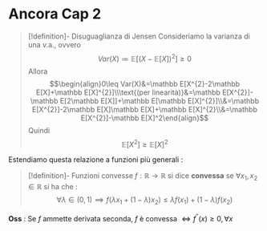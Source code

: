# Ancora Cap 2

>[!definition]- Disuguaglianza di Jensen
>Consideriamo la varianza di una v.a., ovvero $$Var(X)\coloneqq\mathbb E[(X-\mathbb E[X])^2]\geq0$$
>Allora $$\begin{align}0\leq Var(X)&=\mathbb E[X^{2}-2\mathbb E[X]+\mathbb E[X]^{2}]\\\text{(per linearità)}&=\mathbb E[X^{2}]-\mathbb E[2\mathbb E[X]]+\mathbb E[\mathbb E[X]^{2}]\\&=\mathbb E[X^{2}]-2\mathbb E[X]\mathbb E[X]+\mathbb E[X]^{2}\\&=\mathbb E[X^{2}]-\mathbb E[X]^2\end{align}$$
>Quindi $$\mathbb E[X^{2}]\geq\mathbb E[X]^2$$

Estendiamo questa relazione a funzioni più generali : 

>[!definition]- Funzioni convesse
>$f:\mathbb R\to\mathbb R$ si dice **convessa** se $\forall x_1,x_2\in\mathbb R$ si ha che : $$\forall\lambda\in(0,1)\implies f(\lambda x_1+(1-\lambda)x_2)\leq \lambda f(x_1)+(1-\lambda)f(x_2)$$

**Oss** : Se $f$ ammette derivata seconda, $f$ è convessa $\iff f^{''}(x)\geq0,\forall x$

